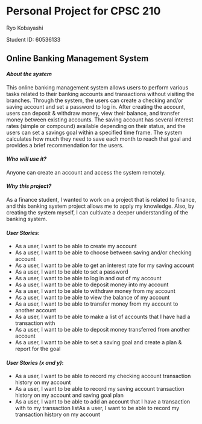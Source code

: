 # Personal Project for CPSC 210

Ryo Kobayashi

Student ID: 60536133

## Online Banking Management System

#### *About the system*
This online banking management system allows users to perform
various tasks related to their banking accounts and transactions
without visiting the branches. Through the system, the users can
create a checking and/or saving account and set a password to log in.
After creating the account, users can deposit & withdraw money,
view their balance, and transfer money between existing accounts.
The saving account has several interest rates (simple or compound)
available depending on their status, and the users can set a savings goal
within a specified time frame. The system calculates how much they need
to save each month to reach that goal and provides a brief recommendation for the users.

#### *Who will use it?*
Anyone can create an account and access the system remotely.

#### *Why this project?*
As a finance student, I wanted to work on a project that is related
to finance, and this banking system project allows me to apply my knowledge.
Also, by creating the system myself, I can cultivate a deeper
understanding of the banking system.

#### *User Stories*:
- As a user, I want to be able to create my account
- As a user, I want to be able to choose between saving and/or checking account
- As a user, I want to be able to get an interest rate for my saving account
- As a user, I want to be able to set a password
- As a user, I want to be able to log in and out of my account
- As a user, I want to be able to deposit money into my account
- As a user, I want to be able to withdraw money from my account
- As a user, I want to be able to view the balance of my account
- As a user, I want to be able to transfer money from my account to another account
- As a user, I want to be able to make a list of accounts that I have had a transaction with
- As a user, I want to be able to deposit money transferred from another account
- As a user, I want to be able to set a saving goal and create a plan & report for the goal

#### *User Stories (x and y)*:
- As a user, I want to be able to record my checking account transaction history on my account
- As a user, I want to be able to record my saving account transaction history on my account and saving goal plan
- As a user, I want to be able to add an account that I have a transaction with to my transaction listAs a user, I want to be able to record my transaction history on my account
